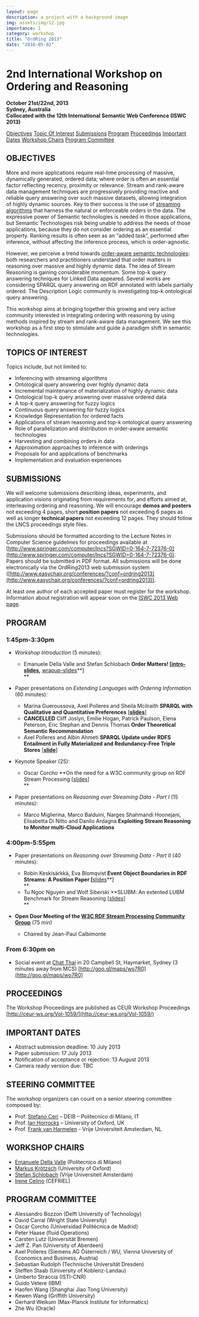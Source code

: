 ```yaml
---
layout: page
description: a project with a background image
img: assets/img/12.jpg
importance: 1
category: workshop
title: "OrdRing 2013"
date: "2016-05-02"
---
```


# 2nd International Workshop on Ordering and Reasoning

**October 21st/22nd, 2013  
Sydney, Australia  
Collocated with the 12th International Semantic Web Conference (ISWC 2013)**

[Objectives](#objectives) [Topic Of Interest](#topics) [Submissions](#SUBMISSIONS) [Program](#program) [Proceedings](#PROCEEDINGS) [Important Dates](#IMPORTANT%20DATES) [Workshop Chairs](#WORKSHOP%20CHAIRS) [Program Committee](#PC)

## OBJECTIVES

More and more applications require real-time processing of massive, dynamically generated, ordered data; where order is often an essential factor reflecting recency, proximity or relevance. Stream and rank-aware data management techniques are progressively providing reactive and reliable query answering over such massive datasets, allowing integration of highly dynamic sources. Key to their success is the use of [streaming algorithms](#objectives "If N is the size of the input, a problem is considered to be “well- solved” by a streaming algorithm if such an algorithm requires at most O(poly(log(N)) space and time") that harness the natural or enforceable orders in the data. The expressive power of Semantic technologies is needed in those applications, but Semantic Technologies risk being unable to address the needs of those applications, because they do not consider ordering as an essential property. Ranking results is often seen as an “added task”, performed after inference, without affecting the inference process, which is order-agnostic.

However, we perceive a trend towards [order-aware semantic technologies](http://www.semantic-web-journal.net/sites/default/files/swj246_1.pdf): both researchers and practitioners understand that order matters in reasoning over massive and highly dynamic data. The idea of Stream Reasoning is gaining considerable momentum. Some top-k query answering techniques for Linked Data appeared. Several works are considering SPARQL query answering on RDF annotated with labels partially ordered. The Description Logic community is investigating top-k ontological query answering.

This workshop aims at bringing together this growing and very active community interested in integrating ordering with reasoning by using methods inspired by stream and rank-aware data management. We see this workshop as a first step to stimulate and guide a paradigm shift in semantic technologies.

## TOPICS OF INTEREST

Topics include, but not limited to:

- Inferencing with streaming algorithms
- Ontological query answering over highly dynamic data
- Incremental maintenance of materialization of highly dynamic data
- Ontological top-k query answering over massive ordered data
- A top-k query answering for fuzzy logics
- Continuous query answering for fuzzy logics
- Knowledge Representation for ordered facts
- Applications of stream reasoning and top-k ontological query answering
- Role of parallelization and distribution in order-aware semantic technologies
- Harvesting and combining orders in data
- Approximation approaches to inference with orderings
- Proposals for and applications of benchmarks
- Implementation and evaluation experiences

## SUBMISSIONS

We will welcome submissions describing ideas, experiments, and application visions originating from requirements for, and efforts aimed at, interleaving ordering and reasoning. We will encourage **demos and posters** not exceeding 4 pages, short **position papers** not exceeding 6 pages as well as longer **technical papers** not exceeding 12 pages. They should follow the LNCS proceedings style files.

Submissions should be formatted according to the Lecture Notes in Computer Science guidelines for proceedings available at [http://www.springer.com/computer/lncs?SGWID=0-164-7-72376-0](http://www.springer.com/computer/lncs?SGWID=0-164-7-72376-0). Papers should be submitted in PDF format. All submissions will be done electronically via the OrdRing2013 web submission system ([http://www.easychair.org/conferences/?conf=ordring2013](http://www.easychair.org/conferences/?conf=ordring2013)).  
  
At least one author of each accepted paper must register for the workshop. Information about registration will appear soon on the [ISWC 2013 Web page](http://iswc2013.semanticweb.org/).

## PROGRAM

### 1:45pm-3:30pm

- _Workshop Introduction_ (5 minutes):
    - Emanuele Della Valle and Stefan Schlobach **Order Matters! \[[intro-slides](/slides/2013/10/Workshop-Introduction.pdf),** [wrapup-slides](/slides/2013/10/workshop-wrap-up.pdf)**\]  
        **

- Paper presentations on _Extending Languages with Ordering Information_ (60 minutes):
    - Marina Gueroussova, Axel Polleres and Sheila Mcilraith **SPARQL with Qualitative and Quantitative Preferences** \[**[slides](http://ai.wu.ac.at/~polleres/presentations/20131022OrdRing@ISWC2013_PrefSPARQL.ppt)**\]
    - **CANCELLED** Cliff Joslyn, Emilie Hogan, Patrick Paulson, Elena Peterson, Eric Stephan and Dennis Thomas **Order Theoretical Semantic Recommendation**
    - Axel Polleres and Albin Ahmeti **SPARQL Update under RDFS Entailment in Fully Materialized and Redundancy-Free Triple Stores** \[****[slide](http://ai.wu.ac.at/~polleres/presentations/20131022OrdRing@ISWC2013_SPARQL_Update.pptx)****\]

- Keynote Speaker (25):
    - Oscar Corcho **On the need for a W3C community group on RDF Stream Processing \[[slides](http://www.slideshare.net/ocorcho/20131022-ord-ringkeynote)\]  
        **

- Paper presentations on _Reasoning over Streaming Data - Part I_ (15 minutes):
    - Marco Miglierina, Marco Balduini, Narges Shahmandi Hoonejani, Elisabetta Di Nitto and Danilo Ardagna **Exploiting Stream Reasoning to Monitor multi-Cloud Applications**

### 4:00pm-5:55pm

- Paper presentations on _Reasoning over Streaming Data - Part II_ (40 minutes):
    - Robin Keskisärkkä, Eva Blomqvist **Event Object Boundaries in RDF Streams: A Position Paper \[**[slides](http://www.slideshare.net/RobinKeskisarkka/event-object-boundaries-in-rdf-streams-a-position-paper-slides)**\]  
        **
    - Tu Ngoc Nguyen and Wolf Siberski **SLUBM: An extented LUBM Benchmark for Stream Reasoning \[[slides](/slides/2013/10/ordring2013.ppt)\]  
        **

- **Open Door Meeting of the [W3C RDF Stream Processing Community Group](http://www.w3.org/community/rsp/)** (75 min)
    - Chaired by Jean-Paul Calbimonte

### From 6:30pm on

- Social event at [Chat Thai](https://plus.google.com/113818367626756321199/about?hl=en) in 20 Campbell St, Haymarket, Sydney (3 minutes away from MCS) [http://goo.gl/maps/wo7R0](http://goo.gl/maps/wo7R0)
    

## PROCEEDINGS

The Workshop Proceedings are published as CEUR Workshop Proceedings [http://ceur-ws.org/Vol-1059/](http://ceur-ws.org/Vol-1059/)

## IMPORTANT DATES

- Abstract submission deadline: 10 July 2013
- Paper submission: 17 July 2013
- Notification of acceptance or rejection: 13 August 2013
- Camera ready version due: TBC

## STEERING COMMITTEE

The workshop organizers can count on a senior steering committee composed by:

- Prof. [Stefano Ceri](http://dbgroup.como.polimi.it/ceri/) – DEIB – Politecnico di Milano, IT
- Prof. [Ian Horrocks](http://www.cs.ox.ac.uk/ian.horrocks/) – University of Oxford, UK
- Prof. [Frank van Harmelen](http://www.cs.vu.nl/~frankh/) - Vrije Universiteit Amsterdam, NL

## WORKSHOP CHAIRS

- [Emanuele Della Valle](http://emanueledellavalle.org) (Politecnico di Milano)
- [Markus Krötzsch](http://korrekt.org/) (University of Oxford)
- [Stefan Schlobach](http://www.few.vu.nl/~schlobac/) (Vrije Universiteit Amsterdam)
- [Irene Celino](http://iricelino.org/) (CEFRIEL)

## PROGRAM COMMITTEE

- Alessandro Bozzon (Delft University of Technology)
- David Carral (Wright State University)
- Oscar Corcho (Universidad Politécnica de Madrid)
- Peter Haase (fluid Operations)
- Carsten Lutz (Universität Bremen)
- Jeff Z. Pan (University of Aberdeen)
- Axel Polleres (Siemens AG Österreich / WU, Vienna University of Economics and Business, Austria)
- Sebastian Rudolph (Technische Universität Dresden)
- Steffen Staab (University of Koblenz-Landau)
- Umberto Straccia (ISTI-CNR)
- Guido Vetere (IBM)
- Haofen Wang (Shanghai Jiao Tong University)
- Kewen Wang (Griffith University)
- Gerhard Weikum (Max-Planck Institute for Informatics)
- Zhe Wu (Oracle)
